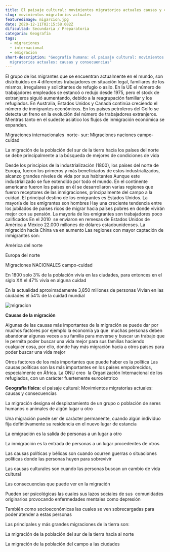 ```yaml
---
title: El paisaje cultural: movimientos migratorios actuales causas y consecuencias
slug: movimientos-migratorios-actuales
featuredimage: migarcion.jpg
date: 2020-12-11T02:15:58.082Z
dificultad: Secundaria / Preparatoria
categoria: Geografía
tags:
  - migraciones
  - internacional
  - emigracion
short-description: "Geografía humana: el paisaje cultural: movimientos
  migratorios actuales: causas y consecuencias"
---
```

El grupo de los migrantes que se encuentran actualmente en el mundo, son distribuidos en 4 diferentes trabajadores en situación legal, familiares de los mismos, irregulares y solicitantes de refugio o asilo. En la UE el número de trabajadores empleados se estancó o redujo desde 1975, pero el stock de extranjeros siguió aumentando, debido a la reagrupación familiar y los refugiados. En Australia, Estados Unidos y Canadá continúa creciendo el número de inmigrantes económicos. En los países petroleros del Golfo se detecta un freno en la evolución del número de trabajadores extranjeros. Mientras tanto en el sudeste asiático los flujos de inmigración económica se expanden.

Migraciones internacionales  norte- sur: Migraciones naciones campo-cuidad

La migración de la población del sur de la tierra hacia los países del norte se debe principalmente a la búsqueda de mejores de condiciones de vida 

Desde los principios de la industrialización (1800), los países del norte de Europa, fueron los primeros y más beneficiados de estos industrializados, alcanzo grandes niveles de vida por sus habitantes Aunque este industrializado se fue extendido por todo el mundo. En el continente  americano fueron los países en él se desarrollaron varias regiones que fueron receptores de las inmigraciones, principalmente del campo a la cuidad. El principal destino de los emigrantes es Estados Unidos. La mayoría de los emigrantes son hombres Hay una creciente tendencia entre los jubilados de países ricos de migrar hacia países pobres en donde vivirán mejor con su pensión. La mayoría de los emigrantes son trabajadores poco calificados En el 2010  se enviaron en remesas de Estados Unidos de América a México 22.000 millones de dólares estadounidenses. La migración hacia China va en aumento Las regiones con mayor captación de inmigrantes son:

América del norte 

Europa del norte   

Migraciones NACIONALES campo-cuidad

En 1800 solo 3% de la población vivía en las ciudades, para entonces en el siglo XX el 47% vivía en alguna cuidad

En la actualidad aproximadamente 3,850 millones de personas Vivian en las ciudades el 54% de la cuidad mundial

![migracion](/assets/migracione.jpg "migracion")

**Causas de la migración**

Algunas de las causas más importantes de la migración se puede dar por muchos factores por ejemplo la economía ya que  muchas personas deben abandonar algunas veces a su familia para moverse y buscar un trabajo que le permita poder buscar una vida mejor para sus familias haciendo cualquier cosa, por ello, donde hay más migración hacia a otros países para poder buscar una vida mejor 

Otros factores de los más importantes que puede haber es la política Las causas políticas son las más importantes en los países empobrecidos, especialmente en África. La ONU creo  la Organización Internacional de los refugiados, con un carácter fuertemente eurocéntrico



**Geografía física**: el paisaje cultural: Movimientos migratorias actuales: causas y consecuencias 



La migración designa el desplazamiento de un grupo o población de seres humanos o animales de algún lugar u otro 

Una migración puede ser de carácter permanente, cuando algún individuo fija definitivamente su residencia en el nuevo lugar de estancia 



La emigración es la salida de personas a un lugar a otro 

La inmigración es la entrada de personas a un lugar procedentes de otros 

Las causas políticas y bélicas son cuando ocurren guerras o situaciones políticas donde las personas huyen para sobrevivir 

Las causas culturales son cuando las personas buscan un cambio de vida cultural 

Las consecuencias que puede ver en la migración 

Pueden ser psicológicas las cuales sus lazos sociales de sus  comunidades originarios provocando enfermedades mentales como depresión 

También como socioeconómicas las cuales se ven sobrecargadas para poder atender a estas personas 

Las principales y más grandes migraciones de la tierra son:

La migración de la población del sur de la tierra hacia al norte 

La migración de la población del campo a las ciudades